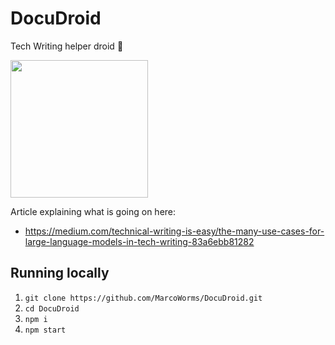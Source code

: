 # DocuDroid

Tech Writing helper droid 🤖

<img src="https://cdn.discordapp.com/attachments/1009590950894505994/1053057379517878352/Worms_profile_picture_for_robot_that_helps_with_writing_ios_app_a37f5420-29eb-484c-b6fd-7a4f6c0269f1.png" width="220px"/>

Article explaining what is going on here:

- https://medium.com/technical-writing-is-easy/the-many-use-cases-for-large-language-models-in-tech-writing-83a6ebb81282

## Running locally

1. `git clone https://github.com/MarcoWorms/DocuDroid.git`
2. `cd DocuDroid`
3. `npm i`
4. `npm start`